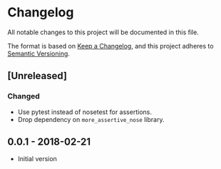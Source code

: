 # Changelog

All notable changes to this project will be documented in this file.

The format is based on [Keep a
Changelog](https://keepachangelog.com/en/1.0.0/), and this project adheres to
[Semantic Versioning](https://semver.org/spec/v2.0.0.html).

## [Unreleased]

### Changed

- Use pytest instead of nosetest for assertions.
- Drop dependency on `more_assertive_nose` library.

## 0.0.1 - 2018-02-21

- Initial version

